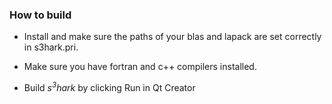 
### How to build

* Install and make sure the paths of your blas and lapack are set correctly in s3hark.pri. 

* Make sure you have fortran and c++ compilers installed.

* Build <i>s<sup>3</sup>hark</i> by clicking Run in Qt Creator